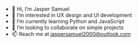 - 👋 Hi, I’m Jasper Samuel
- 👀 I’m interested in UX design and UI development
- 🌱 I’m currently learning Python and JavaScript
- 💞️ I’m looking to collaborate on simple projects
- 📫 Reach me at jaspersamuel2000@outlook.com

<!---
jassysamuel/jassysamuel is a ✨ special ✨ repository because its `README.md` (this file) appears on your GitHub profile.
You can click the Preview link to take a look at your changes.
--->
